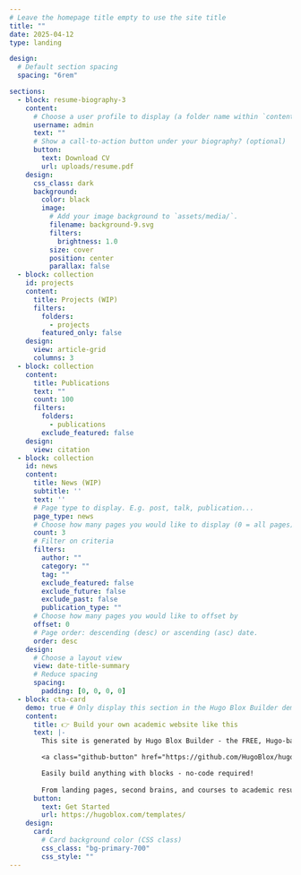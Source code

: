 ```yaml
---
# Leave the homepage title empty to use the site title
title: ""
date: 2025-04-12
type: landing

design:
  # Default section spacing
  spacing: "6rem"

sections:
  - block: resume-biography-3
    content:
      # Choose a user profile to display (a folder name within `content/authors/`)
      username: admin
      text: ""
      # Show a call-to-action button under your biography? (optional)
      button:
        text: Download CV
        url: uploads/resume.pdf
    design:
      css_class: dark
      background:
        color: black
        image:
          # Add your image background to `assets/media/`.
          filename: background-9.svg
          filters:
            brightness: 1.0
          size: cover
          position: center
          parallax: false
  - block: collection
    id: projects
    content:
      title: Projects (WIP)
      filters:
        folders:
          - projects
        featured_only: false
    design:
      view: article-grid
      columns: 3
  - block: collection
    content:
      title: Publications
      text: ""
      count: 100
      filters:
        folders:
          - publications
        exclude_featured: false
    design:
      view: citation
  - block: collection
    id: news
    content:
      title: News (WIP)
      subtitle: ''
      text: ''
      # Page type to display. E.g. post, talk, publication...
      page_type: news
      # Choose how many pages you would like to display (0 = all pages)
      count: 3
      # Filter on criteria
      filters:
        author: ""
        category: ""
        tag: ""
        exclude_featured: false
        exclude_future: false
        exclude_past: false
        publication_type: ""
      # Choose how many pages you would like to offset by
      offset: 0
      # Page order: descending (desc) or ascending (asc) date.
      order: desc
    design:
      # Choose a layout view
      view: date-title-summary
      # Reduce spacing
      spacing:
        padding: [0, 0, 0, 0]
  - block: cta-card
    demo: true # Only display this section in the Hugo Blox Builder demo site
    content:
      title: 👉 Build your own academic website like this
      text: |-
        This site is generated by Hugo Blox Builder - the FREE, Hugo-based open source website builder trusted by 250,000+ academics like you.

        <a class="github-button" href="https://github.com/HugoBlox/hugo-blox-builder" data-color-scheme="no-preference: light; light: light; dark: dark;" data-icon="octicon-star" data-size="large" data-show-count="true" aria-label="Star HugoBlox/hugo-blox-builder on GitHub">Star</a>

        Easily build anything with blocks - no-code required!
        
        From landing pages, second brains, and courses to academic resumés, conferences, and tech blogs.
      button:
        text: Get Started
        url: https://hugoblox.com/templates/
    design:
      card:
        # Card background color (CSS class)
        css_class: "bg-primary-700"
        css_style: ""
---
```

